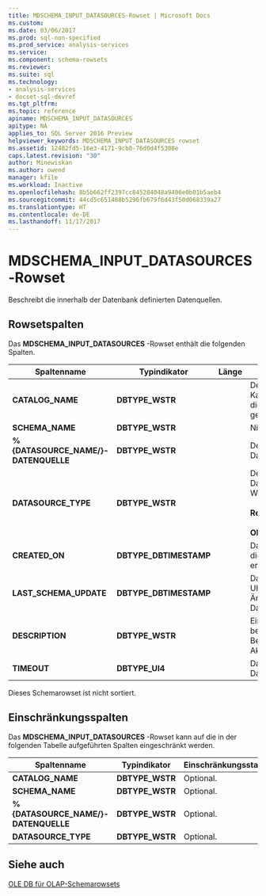 ```yaml
---
title: MDSCHEMA_INPUT_DATASOURCES-Rowset | Microsoft Docs
ms.custom: 
ms.date: 03/06/2017
ms.prod: sql-non-specified
ms.prod_service: analysis-services
ms.service: 
ms.component: schema-rowsets
ms.reviewer: 
ms.suite: sql
ms.technology:
- analysis-services
- docset-sql-devref
ms.tgt_pltfrm: 
ms.topic: reference
apiname: MDSCHEMA_INPUT_DATASOURCES
apitype: NA
applies_to: SQL Server 2016 Preview
helpviewer_keywords: MDSCHEMA_INPUT_DATASOURCES rowset
ms.assetid: 12482fd5-16e3-4171-9cb0-76d0d4f5308e
caps.latest.revision: "30"
author: Minewiskan
ms.author: owend
manager: kfile
ms.workload: Inactive
ms.openlocfilehash: 8b5b662ff2397cc845284048a9406e0b01b5aeb4
ms.sourcegitcommit: 44cd5c651488b5296fb679f6d43f50d068339a27
ms.translationtype: HT
ms.contentlocale: de-DE
ms.lasthandoff: 11/17/2017
---
```

# <a name="mdschemainputdatasources-rowset"></a>MDSCHEMA_INPUT_DATASOURCES-Rowset
  Beschreibt die innerhalb der Datenbank definierten Datenquellen.  
  
## <a name="rowset-columns"></a>Rowsetspalten  
 Das **MDSCHEMA_INPUT_DATASOURCES** -Rowset enthält die folgenden Spalten.  
  
|Spaltenname|Typindikator|Länge|Description|  
|-----------------|--------------------|------------|-----------------|  
|**CATALOG_NAME**|**DBTYPE_WSTR**||Der Name des Katalogs, zu dem diese Datenquelle gehört.|  
|**SCHEMA_NAME**|**DBTYPE_WSTR**||Nicht unterstützt.|  
|**%{DATASOURCE_NAME/}-DATENQUELLE**|**DBTYPE_WSTR**||Der Name des Datenquellenobjekts.|  
|**DATASOURCE_TYPE**|**DBTYPE_WSTR**||Der Typ der Datenquelle. Gültige Werte sind:<br /><br /> **Relationale**<br /><br /> **OLAP**|  
|**CREATED_ON**|**DBTYPE_DBTIMESTAMP**||Das Datum, an dem die Datenquelle erstellt wurde.|  
|**LAST_SCHEMA_UPDATE**|**DBTYPE_DBTIMESTAMP**||Das Datum und die Uhrzeit der letzten Änderung der Datenquelle.|  
|**DESCRIPTION**|**DBTYPE_WSTR**||Eine benutzerfreundliche Beschreibung der Aktion.|  
|**TIMEOUT**|**DBTYPE_UI4**||Das Timeout der Datenquelle.|  
  
 Dieses Schemarowset ist nicht sortiert.  
  
## <a name="restriction-columns"></a>Einschränkungsspalten  
 Das **MDSCHEMA_INPUT_DATASOURCES** -Rowset kann auf die in der folgenden Tabelle aufgeführten Spalten eingeschränkt werden.  
  
|Spaltenname|Typindikator|Einschränkungsstatus|  
|-----------------|--------------------|-----------------------|  
|**CATALOG_NAME**|**DBTYPE_WSTR**|Optional.|  
|**SCHEMA_NAME**|**DBTYPE_WSTR**|Optional.|  
|**%{DATASOURCE_NAME/}-DATENQUELLE**|**DBTYPE_WSTR**|Optional.|  
|**DATASOURCE_TYPE**|**DBTYPE_WSTR**|Optional.|  
  
## <a name="see-also"></a>Siehe auch  
 [OLE DB für OLAP-Schemarowsets](../../../analysis-services/schema-rowsets/ole-db-olap/ole-db-for-olap-schema-rowsets.md)  
  
  
